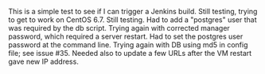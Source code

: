 This is a simple test to see if I can trigger a Jenkins build. Still testing, trying to get to work on CentOS 6.7. Still testing. Had to add a "postgres" user that was required by the db script. Trying again with corrected manager password, which required a server restart. Had to set the postgres user password at the command line.
Trying again with DB using md5 in config file; see issue #35.  Needed also to update a few URLs after the VM restart gave new IP address.
